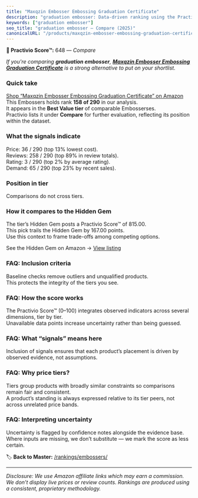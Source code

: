 ```yaml
---
title: "Maxqzin Embosser Embossing Graduation Certificate"
description: "graduation embosser: Data-driven ranking using the Practivio Score™. Positioned by quality, value, demand, findability, momentum."
keywords: ["graduation embosser"]
seo_title: "graduation embosser — Compare (2025)"
canonicalURL: "/products/maxqzin-embosser-embossing-graduation-certificate-B0DZHJ59Z4/"
---
```


**🛒 Practivio Score™:** 648 — _Compare_


*If you're comparing **graduation embosser**, **[Maxqzin Embosser Embossing Graduation Certificate](https://www.amazon.com/dp/B0DZHJ59Z4?tag=practivio-20)** is a strong alternative to put on your shortlist.*
### Quick take
[Shop “Maxqzin Embosser Embossing Graduation Certificate” on Amazon](https://www.amazon.com/dp/B0DZHJ59Z4?tag=practivio-20)
This Embossers holds rank **158 of 290** in our analysis.  
It appears in the **Best Value tier** of comparable Embosserses.  
Practivio lists it under **Compare** for further evaluation, reflecting its position within the dataset.

### What the signals indicate
Price: 36 / 290 (top 13% lowest cost).  
Reviews: 258 / 290 (top 89% in review totals).  
Rating: 3 / 290 (top 2% by average rating).  
Demand: 65 / 290 (top 23% by recent sales).

### Position in tier
Comparisons do not cross tiers.

### How it compares to the Hidden Gem
The tier’s Hidden Gem posts a Practivio Score™ of 815.00.  
This pick trails the Hidden Gem by 167.00 points.  
Use this context to frame trade-offs among competing options.  

See the Hidden Gem on Amazon → [View listing](https://www.amazon.com/dp/B001XQ7ZP8?tag=practivio-20)

### FAQ: Inclusion criteria
Baseline checks remove outliers and unqualified products.  
This protects the integrity of the tiers you see.

### FAQ: How the score works
The Practivio Score™ (0–100) integrates observed indicators across several dimensions, tier by tier.  
Unavailable data points increase uncertainty rather than being guessed.

### FAQ: What “signals” means here
Inclusion of signals ensures that each product’s placement is driven by observed evidence, not assumptions.

### FAQ: Why price tiers?
Tiers group products with broadly similar constraints so comparisons remain fair and consistent.  
A product’s standing is always expressed relative to its tier peers, not across unrelated price bands.

### FAQ: Interpreting uncertainty
Uncertainty is flagged by confidence notes alongside the evidence base.  
Where inputs are missing, we don’t substitute — we mark the score as less certain.

<!-- Missing template for Compare/CompareWithinPriceClass -->


🏷️ **Back to Master:** [/rankings/embossers/](/rankings/embossers/)

---
_Disclosure: We use Amazon affiliate links which may earn a commission. We don’t display live prices or review counts. Rankings are produced using a consistent, proprietary methodology._
